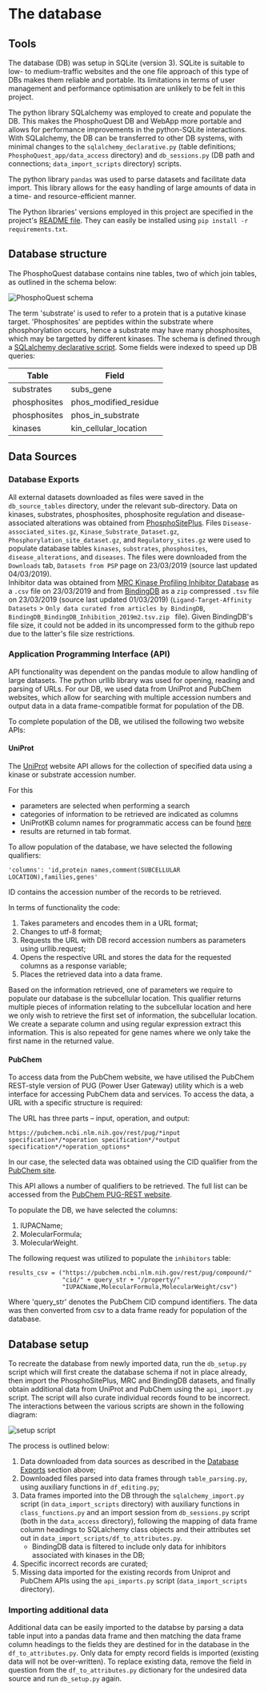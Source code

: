 # The database
## Tools
The database (DB) was setup in SQLite (version 3). SQLite is suitable to low- to medium-traffic websites and the one file approach of this type of DBs makes them reliable and portable. Its limitations in terms of user management and performance optimisation are unlikely to be felt in this project.

The python library SQLalchemy was employed to create and populate the DB. This makes the PhosphoQuest DB and WebApp more portable and allows for performance improvements in the python-SQLite interactions. With SQLalchemy, the DB can be transferred to other DB systems, with minimal changes to the `sqlalchemy_declarative.py` (table definitions; `PhosphoQuest_app/data_access` directory) and `db_sessions.py` (DB path and connections; `data_import_scripts` directory) scripts.

The python library `pandas` was used to parse datasets and facilitate data import. This library allows for the easy handling of large amounts of data in a time- and resource-efficient manner. 

The Python libraries' versions employed in this project are specified in the project's [README file](../README.md#python-package-requirements). They can easily be installed using `pip install -r requirements.txt`.

## Database structure
The PhosphoQuest database contains nine tables, two of which join tables, as outlined in the schema below:

![PhosphoQuest schema](images/PhosphoQuest-2019-03-25_17_48.png)

The term 'substrate' is used to refer to a protein that is a putative kinase target. 'Phosphosites' are peptides within the substrate where phosphorylation occurs, hence a substrate may have many phosphosites, which may be targetted by different kinases.
The schema is defined through a [SQLalchemy declarative script](../PhosphoQuest_app/data_access/sqlalchemy_declarative.py).  Some fields were indexed to speed up DB queries:

   Table     |         Field
------------ | ---------------------
substrates   | subs_gene
phosphosites | phos_modified_residue
phosphosites | phos_in_substrate
kinases      | kin_cellular_location

 
## Data Sources
### Database Exports
All external datasets downloaded as files were saved in the `db_source_tables` directory, under the relevant sub-directory.
Data on kinases, substrates, phosphosites, phosphosite regulation and 
disease-associated alterations was obtained from [PhosphoSitePlus](https://www.phosphosite.org). Files `Disease-associated_sites.gz`, `Kinase_Substrate_Dataset.gz`, `Phosphorylation_site_dataset.gz`, and `Regulatory_sites.gz` were used to populate database tables `kinases`, `substrates`, `phosphosites`, `disease_alterations`, and `diseases`. The files were downloaded from the `Downloads` tab, `Datasets from PSP` page on 23/03/2019 (source last updated 04/03/2019).  
Inhibitor data was obtained from [MRC Kinase Profiling Inhibitor Database](http://www.kinase-screen.mrc.ac.uk/kinase-inhibitors) as a `.csv` file on 23/03/2019 and from [BindingDB](https://www.bindingdb.org/bind/chemsearch/marvin/SDFdownload.jsp?all_download=yes) as a `zip` compressed `.tsv` file on 23/03/2019 (source last updated 01/03/2019) (`Ligand-Target-Affinity Datasets` > `Only data curated from articles by BindingDB`, `BindingDB_BindingDB_Inhibition_2019m2.tsv.zip ` file). Given BindingDB's file size, it could not be added in its uncompressed form to the github repo due to
the latter's file size restrictions.

### Application Programming Interface (API)
API functionality was dependent on the pandas module to allow handling of large datasets. The python urllib library was used for opening, reading and parsing of URLs. For our DB, we used data from UniProt and PubChem websites, which allow for searching with multiple accession numbers and output data in a data frame-compatible format for population of the DB. 

To complete population of the DB, we utilised the following two website APIs:

####	UniProt

The [UniProt](https://www.uniprot.org/uploadlists/) website API allows for the collection of specified data using a kinase or substrate accession number.

For this
- parameters are selected when performing a search 
- categories of information to be retrieved are indicated as columns
- UniProtKB column names for programmatic access can be found [here](https://www.uniprot.org/help/uniprotkb_column_names)
- results are returned in tab format.

To allow population of the database, we have selected the following qualifiers:
```
'columns': 'id,protein names,comment(SUBCELLULAR LOCATION),families,genes'
```
ID contains the accession number of the records to be retrieved.

In terms of functionality the code:

1. Takes parameters and encodes them in a URL format;
2. Changes to utf-8 format;
3. Requests the URL with DB record accession numbers as parameters using urllib.request;
4. Opens the respective URL and stores the data for the requested columns as a response variable;
5. Places the retrieved data into a data frame.

Based on the information retrieved, one of parameters we require to populate our database is the subcellular location. This qualifier returns multiple pieces of information relating to the subcellular location and here we only wish to retrieve the first set of information, the subcellular location. We create a separate column and using regular expression extract this information. This is also repeated for gene names where we only take the first name in the returned value. 

####	PubChem 

To access data from the PubChem website, we have utilised the PubChem REST-style version of PUG (Power User Gateway) utility which is a web interface for accessing PubChem data and services. To access the data, a URL with a specific structure is required: 

The URL has three parts – input, operation, and output: 

```
https://pubchem.ncbi.nlm.nih.gov/rest/pug/*input specification*/*operation specification*/*output specification*/*operation_options*
```
In our case, the selected data was obtained using the CID qualifier from the [PubChem site](https://pubchem.ncbi.nlm.nih.gov/rest/pug/compound/).

This API allows a number of qualifiers to be retrieved. The full list can be accessed from the [PubChem PUG-REST website](https://pubchemdocs.ncbi.nlm.nih.gov/pug-rest).

To populate the DB, we have selected the columns:

1. IUPACName;
2. MolecularFormula;
3. MolecularWeight.

The following request was utilized to populate the `inhibitors` table:  

```
results_csv = ("https://pubchem.ncbi.nlm.nih.gov/rest/pug/compound/"
               "cid/" + query_str + "/property/"
               "IUPACName,MolecularFormula,MolecularWeight/csv")
```       

Where 'query_str' denotes the PubChem CID compund identifiers. The data was then converted from
csv to a data frame ready for population of the database.
        
## Database setup
To recreate the database from newly imported data, run the `db_setup.py` script which will first create the database schema if not in place already, then import the PhosphoSitePlus, MRC and BindingDB datasets, and finally obtain additional data from UniProt and PubChem using the `api_import.py` script. The script will also curate individual records found to be incorrect.
The interactions between the various scripts are shown in the following diagram:

![setup script](images/data_import.png)

The process is outlined below:

1. Data downloaded from data sources as described in the [Database Exports](#Database-Exports) section above;
2. Downloaded files parsed into data frames through `table_parsing.py`, using auxiliary functions in `df_editing.py`;
3. Data frames imported into the DB through the `sqlalchemy_import.py` script (in `data_import_scripts` directory) with auxiliary functions in `class_functions.py` and an import session from `db_sessions.py` script (both in the `data_access` directory), following the mapping of data frame column headings to SQLalchemy class objects and their attributes set out in `data_import_scripts/df_to_attributes.py`.
    * BindingDB data is filtered to include only data for inhibitors associated with kinases in the DB;
4. Specific incorrect records are curated;
5. Missing data imported for the existing records from Uniprot and PubChem APIs using the `api_imports.py` script (`data_import_scripts` directory).

### Importing additional data
Additional data can be easily imported to the databse by parsing a data table input into a pandas data frame and then matching the data frame column headings to the fields they are destined for in the database in the `df_to_attributes.py`.  Only data for empty record fields is imported (existing data will not be over-written). To replace existing data, remove the field in question from the `df_to_attributes.py` dictionary for the undesired data source and run `db_setup.py` again.
